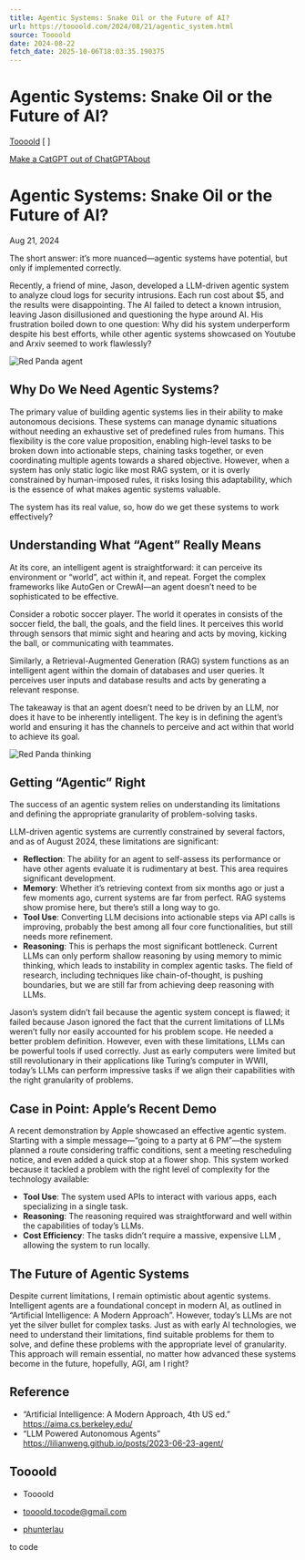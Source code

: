```yaml
---
title: Agentic Systems: Snake Oil or the Future of AI?
url: https://toooold.com/2024/08/21/agentic_system.html
source: Toooold
date: 2024-08-22
fetch_date: 2025-10-06T18:03:35.190375
---
```


# Agentic Systems: Snake Oil or the Future of AI?

[Toooold](/)
[ ]

[Make a CatGPT out of ChatGPT](/2023-02-02-cat_laser_chatgpt.html)[About](/about.html)

# Agentic Systems: Snake Oil or the Future of AI?

Aug 21, 2024

The short answer: it’s more nuanced—agentic systems have potential, but only if implemented correctly.

Recently, a friend of mine, Jason, developed a LLM-driven agentic system to analyze cloud logs for security intrusions. Each run cost about $5, and the results were disappointing. The AI failed to detect a known intrusion, leaving Jason disillusioned and questioning the hype around AI. His frustration boiled down to one question: Why did his system underperform despite his best efforts, while other agentic systems showcased on Youtube and Arxiv seemed to work flawlessly?

![Red Panda agent](/images/red-panda-agent.jpg)

## Why Do We Need Agentic Systems?

The primary value of building agentic systems lies in their ability to make autonomous decisions. These systems can manage dynamic situations without needing an exhaustive set of predefined rules from humans. This flexibility is the core value proposition, enabling high-level tasks to be broken down into actionable steps, chaining tasks together, or even coordinating multiple agents towards a shared objective. However, when a system has only static logic like most RAG system, or it is overly constrained by human-imposed rules, it risks losing this adaptability, which is the essence of what makes agentic systems valuable.

The system has its real value, so, how do we get these systems to work effectively?

## Understanding What “Agent” Really Means

At its core, an intelligent agent is straightforward: it can perceive its environment or “world”, act within it, and repeat. Forget the complex frameworks like AutoGen or CrewAI—an agent doesn’t need to be sophisticated to be effective.

Consider a robotic soccer player. The world it operates in consists of the soccer field, the ball, the goals, and the field lines. It perceives this world through sensors that mimic sight and hearing and acts by moving, kicking the ball, or communicating with teammates.

Similarly, a Retrieval-Augmented Generation (RAG) system functions as an intelligent agent within the domain of databases and user queries. It perceives user inputs and database results and acts by generating a relevant response.

The takeaway is that an agent doesn’t need to be driven by an LLM, nor does it have to be inherently intelligent. The key is in defining the agent’s world and ensuring it has the channels to perceive and act within that world to achieve its goal.

![Red Panda thinking](/images/red-panda-thinking.jpeg)

## Getting “Agentic” Right

The success of an agentic system relies on understanding its limitations and defining the appropriate granularity of problem-solving tasks.

LLM-driven agentic systems are currently constrained by several factors, and as of August 2024, these limitations are significant:

* **Reflection**: The ability for an agent to self-assess its performance or have other agents evaluate it is rudimentary at best. This area requires significant development.
* **Memory**: Whether it’s retrieving context from six months ago or just a few moments ago, current systems are far from perfect. RAG systems show promise here, but there’s still a long way to go.
* **Tool Use**: Converting LLM decisions into actionable steps via API calls is improving, probably the best among all four core functionalities, but still needs more refinement.
* **Reasoning**: This is perhaps the most significant bottleneck. Current LLMs can only perform shallow reasoning by using memory to mimic thinking, which leads to instability in complex agentic tasks. The field of research, including techniques like chain-of-thought, is pushing boundaries, but we are still far from achieving deep reasoning with LLMs.

Jason’s system didn’t fail because the agentic system concept is flawed; it failed because Jason ignored the fact that the current limitations of LLMs weren’t fully nor easily accounted for his problem scope. He needed a better problem definition. However, even with these limitations, LLMs can be powerful tools if used correctly. Just as early computers were limited but still revolutionary in their applications like Turing’s computer in WWII, today’s LLMs can perform impressive tasks if we align their capabilities with the right granularity of problems.

## Case in Point: Apple’s Recent Demo

A recent demonstration by Apple showcased an effective agentic system. Starting with a simple message—“going to a party at 6 PM”—the system planned a route considering traffic conditions, sent a meeting rescheduling notice, and even added a quick stop at a flower shop. This system worked because it tackled a problem with the right level of complexity for the technology available:

* **Tool Use**: The system used APIs to interact with various apps, each specializing in a single task.
* **Reasoning**: The reasoning required was straightforward and well within the capabilities of today’s LLMs.
* **Cost Efficiency**: The tasks didn’t require a massive, expensive LLM , allowing the system to run locally.

## The Future of Agentic Systems

Despite current limitations, I remain optimistic about agentic systems. Intelligent agents are a foundational concept in modern AI, as outlined in “Artificial Intelligence: A Modern Approach”. However, today’s LLMs are not yet the silver bullet for complex tasks. Just as with early AI technologies, we need to understand their limitations, find suitable problems for them to solve, and define these problems with the appropriate level of granularity. This approach will remain essential, no matter how advanced these systems become in the future, hopefully, AGI, am I right?

## Reference

* “Artificial Intelligence: A Modern Approach, 4th US ed.” <https://aima.cs.berkeley.edu/>
* “LLM Powered Autonomous Agents” <https://lilianweng.github.io/posts/2023-06-23-agent/>

## Toooold

* Toooold
* toooold.tocode@gmail.com

* [phunterlau](https://github.com/phunterlau)

to code